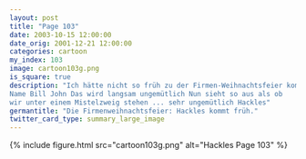 ```yaml
---
layout: post
title: "Page 103"
date: 2003-10-15 12:00:00
date_orig: 2001-12-21 12:00:00
categories: cartoon
my_index: 103
image: cartoon103g.png
is_square: true
description: "Ich hätte nicht so früh zu der Firmen-Weihnachtsfeier kommen sollen Von meinem Team ist noch keiner da Hey Hackles altes Haus Schön dich wieder zu sehen Oh oh wer ist der Typ Ist schon zu lange her seit wir blah blah blah blah blah blah Wie war nochmal sein
Name Bill John Das wird langsam ungemütlich Nun sieht so aus als ob 
wir unter einem Mistelzweig stehen ... sehr ungemütlich Hackles"
germantitle: "Die Firmenweihnachtsfeier: Hackles kommt früh."
twitter_card_type: summary_large_image
---
```


{% include figure.html src="cartoon103g.png" alt="Hackles Page 103"  %}
